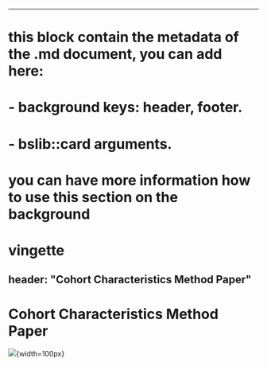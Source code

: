 -----
# this block contain the metadata of the .md document, you can add here:
#   - background keys: header, footer.
#   - bslib::card arguments.
# you can have more information how to use this section on the background
# vingette
header: "Cohort Characteristics Method Paper"
-----

# Cohort Characteristics Method Paper

![](ohdsi_logo.svg){width=100px}

